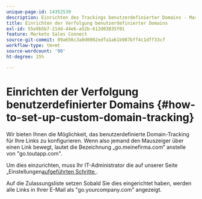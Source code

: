 ```yaml
---
unique-page-id: 14352539
description: Einrichten des Trackings benutzerdefinierter Domains - Marketo-Dokumente - Produktdokumentation
title: Einrichten der Verfolgung benutzerdefinierter Domains
exl-id: 55a9b5b7-214d-44e6-a52b-612d03835f01
feature: Marketo Sales Connect
source-git-commit: 09a656c3a0d0002edfa1a61b987bff4c1dff33cf
workflow-type: tm+mt
source-wordcount: '90'
ht-degree: 15%

---
```


# Einrichten der Verfolgung benutzerdefinierter Domains {#how-to-set-up-custom-domain-tracking}

Wir bieten Ihnen die Möglichkeit, das benutzerdefinierte Domain-Tracking für Ihre Links zu konfigurieren. Wenn also jemand den Mauszeiger über einen Link bewegt, lautet die Bezeichnung „go.meinefirma.com“ anstelle von &quot;go.toutapp.com&quot;.

Um dies einzurichten, muss Ihr IT-Administrator die auf unserer Seite „Einstellungen[&#x200B; aufgeführten Schritte &#x200B;](https://toutapp.com/custom_tracking_domain).

Auf die Zulassungsliste setzen Sobald Sie dies eingerichtet haben, werden alle Links in Ihrer E-Mail als &quot;go.yourcompany.com&quot; angezeigt.
